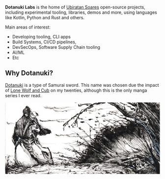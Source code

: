 **Dotanuki Labs** is the home of [Ubiratan Soares](https://github.com/ubiratansoares) open-source projects, including experimental tooling, libraries, demos and more, using languages like Kotlin, Python and Rust and others.

Main areas of interest:

- Developing tooling, CLI apps
- Build Systems, CI/CD pipelines,
- DevSecOps, Software Supply Chain tooling
- AI/ML
- Etc

## Why Dotanuki?

[Dotanuki](https://en.wikipedia.org/wiki/D%C5%8Dtanuki) is a type of Samurai sword. This name was chosen due the impact of [Lone Wolf and Cub](https://en.wikipedia.org/wiki/Lone_Wolf_and_Cub) on my twenties, although this is the only manga series I ever read.


![](https://github.com/dotanuki-labs/.github/blob/main/profile/ogami.jpg?raw=true)
